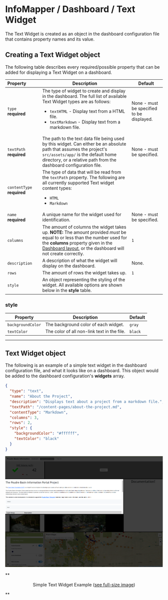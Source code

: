 # InfoMapper / Dashboard / Text Widget #

The Text Widget is created as an object in the dashboard configuration file that
contains property names and its value.

## Creating a Text Widget object ##

The following table describes every required/possible property that can be added
for displaying a Text Widget on a dashboard.

| **Property**&nbsp;&nbsp;&nbsp;&nbsp;&nbsp;&nbsp;&nbsp;&nbsp;&nbsp;&nbsp; | **Description** | **Default** |
| ---- | ---- | ---- |
| `type`<br>**required** | The type of widget to create and display in the dashboard. The full list of available Text Widget types are as follows:<br><ul><li>`textHTML` - Display text from a HTML file.</li><li>`textMarkdown` - Display text from a markdown file.</li></ul> | None - must be specified to be displayed. |
| `textPath`<br>**required** | The path to the text data file being used by this widget. Can either be an absolute path that assumes the project's `src/assets/app/` is the default home directory, or a relative path from the dashboard configuration file. | None - must be specified. |
| `contentType`<br>**required** | The type of data that will be read from the `textPath` property. The following are all currently supported Text widget content types: <ul><li>`HTML`</li><li>`Markdown`</li></ul> |  |
| `name`<br>**required** | A unique name for the widget used for identification. | None - must be specified. |
| `columns` | The amount of columns the widget takes up. **NOTE:** The amount provided *must* be equal to or less than the number used for the **columns** property given in the [Dashboard layout](./add-dashboard.md#layout), or the dashboard will not create correctly. | `1` |
| `description` | A description of what the widget will display on the dashboard. | None. |
| `rows` | The amount of rows the widget takes up. | `1` |
| `style` | An object representing the styling of the widget. All available options are shown below in the **style** table. |  |

### style ###

| **Property** | **Description** | **Default** |
| ---- | ---- | ---- |
| `backgroundColor` | The background color of each widget. | `gray` |
| `textColor` | The color of all non-link text in the file. | `black` |

----

## Text Widget object ##

The following is an example of a simple text widget in the dashboard configuration
file, and what it looks like on a dashboard. This object would be added to the
dashboard configuration's **widgets** array.

```json
{
  "type": "text",
  "name": "About the Project",
  "description": "Displays text about a project from a markdown file.",
  "textPath": "/content-pages/about-the-project.md",
  "contentType": "Markdown",
  "columns": 3,
  "rows": 2,
  "style": {
    "backgroundColor": "#ffffff",
    "textColor": "black"
  }
}
```

![Simple Text Widget](./images/simple-text-markdown.png)

**<p style="text-align: center;">
Simple Text Widget Example (<a href="../images/simple-text-markdown.png">see full-size image</a>)
</p>**